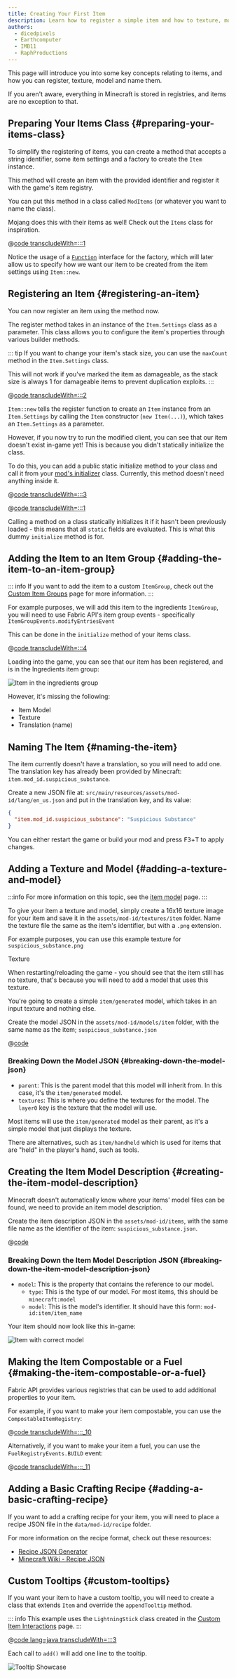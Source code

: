 ```yaml
---
title: Creating Your First Item
description: Learn how to register a simple item and how to texture, model and name it.
authors:
  - dicedpixels
  - Earthcomputer
  - IMB11
  - RaphProductions
---
```


This page will introduce you into some key concepts relating to items, and how you can register, texture, model and name them.

If you aren't aware, everything in Minecraft is stored in registries, and items are no exception to that.

## Preparing Your Items Class {#preparing-your-items-class}

To simplify the registering of items, you can create a method that accepts a string identifier, some item settings and a factory to create the `Item` instance.

This method will create an item with the provided identifier and register it with the game's item registry.

You can put this method in a class called `ModItems` (or whatever you want to name the class).

Mojang does this with their items as well! Check out the `Items` class for inspiration.

@[code transcludeWith=:::1](@/reference/latest/src/main/java/com/example/docs/item/ModItems.java)

Notice the usage of a [`Function`](https://docs.oracle.com/en/java/javase/21/docs/api/java.base/java/util/function/Function.html) interface for the factory, which will later allow us to specify how we want our item to be created from the item settings using `Item::new`.

## Registering an Item {#registering-an-item}

You can now register an item using the method now.

The register method takes in an instance of the `Item.Settings` class as a parameter. This class allows you to configure the item's properties through various builder methods.

::: tip
If you want to change your item's stack size, you can use the `maxCount` method in the `Item.Settings` class.

This will not work if you've marked the item as damageable, as the stack size is always 1 for damageable items to prevent duplication exploits.
:::

@[code transcludeWith=:::2](@/reference/latest/src/main/java/com/example/docs/item/ModItems.java)

`Item::new` tells the register function to create an `Item` instance from an `Item.Settings` by calling the `Item` constructor (`new Item(...)`), which takes an `Item.Settings` as a parameter.

However, if you now try to run the modified client, you can see that our item doesn't exist in-game yet! This is because you didn't statically initialize the class.

To do this, you can add a public static initialize method to your class and call it from your [mod's initializer](../getting-started/project-structure#entrypoints) class. Currently, this method doesn't need anything inside it.

@[code transcludeWith=:::3](@/reference/latest/src/main/java/com/example/docs/item/ModItems.java)

@[code transcludeWith=:::1](@/reference/latest/src/main/java/com/example/docs/item/FabricDocsReferenceItems.java)

Calling a method on a class statically initializes it if it hasn't been previously loaded - this means that all `static` fields are evaluated. This is what this dummy `initialize` method is for.

## Adding the Item to an Item Group {#adding-the-item-to-an-item-group}

::: info
If you want to add the item to a custom `ItemGroup`, check out the [Custom Item Groups](./custom-item-groups) page for more information.
:::

For example purposes, we will add this item to the ingredients `ItemGroup`, you will need to use Fabric API's item group events - specifically `ItemGroupEvents.modifyEntriesEvent`

This can be done in the `initialize` method of your items class.

@[code transcludeWith=:::4](@/reference/latest/src/main/java/com/example/docs/item/ModItems.java)

Loading into the game, you can see that our item has been registered, and is in the Ingredients item group:

![Item in the ingredients group](/assets/develop/items/first_item_0.png)

However, it's missing the following:

- Item Model
- Texture
- Translation (name)

## Naming The Item {#naming-the-item}

The item currently doesn't have a translation, so you will need to add one. The translation key has already been provided by Minecraft: `item.mod_id.suspicious_substance`.

Create a new JSON file at: `src/main/resources/assets/mod-id/lang/en_us.json` and put in the translation key, and its value:

```json
{
  "item.mod_id.suspicious_substance": "Suspicious Substance"
}
```

You can either restart the game or build your mod and press <kbd>F3</kbd>+<kbd>T</kbd> to apply changes.

## Adding a Texture and Model {#adding-a-texture-and-model}

:::info
For more information on this topic, see the [item model](item-models) page.
:::

To give your item a texture and model, simply create a 16x16 texture image for your item and save it in the `assets/mod-id/textures/item` folder. Name the texture file the same as the item's identifier, but with a `.png` extension.

For example purposes, you can use this example texture for `suspicious_substance.png`

<DownloadEntry visualURL="/assets/develop/items/first_item_1.png" downloadURL="/assets/develop/items/first_item_1_small.png">Texture</DownloadEntry>

When restarting/reloading the game - you should see that the item still has no texture, that's because you will need to add a model that uses this texture.

You're going to create a simple `item/generated` model, which takes in an input texture and nothing else.

Create the model JSON in the `assets/mod-id/models/item` folder, with the same name as the item; `suspicious_substance.json`

@[code](@/reference/latest/src/main/generated/assets/fabric-docs-reference/models/item/suspicious_substance.json)

### Breaking Down the Model JSON {#breaking-down-the-model-json}

- `parent`: This is the parent model that this model will inherit from. In this case, it's the `item/generated` model.
- `textures`: This is where you define the textures for the model. The `layer0` key is the texture that the model will use.

Most items will use the `item/generated` model as their parent, as it's a simple model that just displays the texture.

There are alternatives, such as `item/handheld` which is used for items that are "held" in the player's hand, such as tools.

## Creating the Item Model Description {#creating-the-item-model-description}

Minecraft doesn't automatically know where your items' model files can be found, we need to provide an item model description.

Create the item description JSON in the `assets/mod-id/items`, with the same file name as the identifier of the item: `suspicious_substance.json`.

@[code](@/reference/latest/src/main/generated/assets/fabric-docs-reference/items/suspicious_substance.json)

### Breaking Down the Item Model Description JSON {#breaking-down-the-item-model-description-json}

- `model`: This is the property that contains the reference to our model.
  - `type`: This is the type of our model. For most items, this should be `minecraft:model`
  - `model`: This is the model's identifier. It should have this form: `mod-id:item/item_name`

Your item should now look like this in-game:

![Item with correct model](/assets/develop/items/first_item_2.png)

## Making the Item Compostable or a Fuel {#making-the-item-compostable-or-a-fuel}

Fabric API provides various registries that can be used to add additional properties to your item.

For example, if you want to make your item compostable, you can use the `CompostableItemRegistry`:

@[code transcludeWith=:::_10](@/reference/latest/src/main/java/com/example/docs/item/ModItems.java)

Alternatively, if you want to make your item a fuel, you can use the `FuelRegistryEvents.BUILD` event:

@[code transcludeWith=:::_11](@/reference/latest/src/main/java/com/example/docs/item/ModItems.java)

## Adding a Basic Crafting Recipe {#adding-a-basic-crafting-recipe}

<!-- In the future, an entire section on recipes and recipe types should be created. For now, this suffices. -->

If you want to add a crafting recipe for your item, you will need to place a recipe JSON file in the `data/mod-id/recipe` folder.

For more information on the recipe format, check out these resources:

- [Recipe JSON Generator](https://crafting.thedestruc7i0n.ca/)
- [Minecraft Wiki - Recipe JSON](https://minecraft.wiki/w/Recipe#JSON_Format)

## Custom Tooltips {#custom-tooltips}

If you want your item to have a custom tooltip, you will need to create a class that extends `Item` and override the `appendTooltip` method.

::: info
This example uses the `LightningStick` class created in the [Custom Item Interactions](./custom-item-interactions) page.
:::

@[code lang=java transcludeWith=:::3](@/reference/latest/src/main/java/com/example/docs/item/custom/LightningStick.java)

Each call to `add()` will add one line to the tooltip.

![Tooltip Showcase](/assets/develop/items/first_item_3.png)
